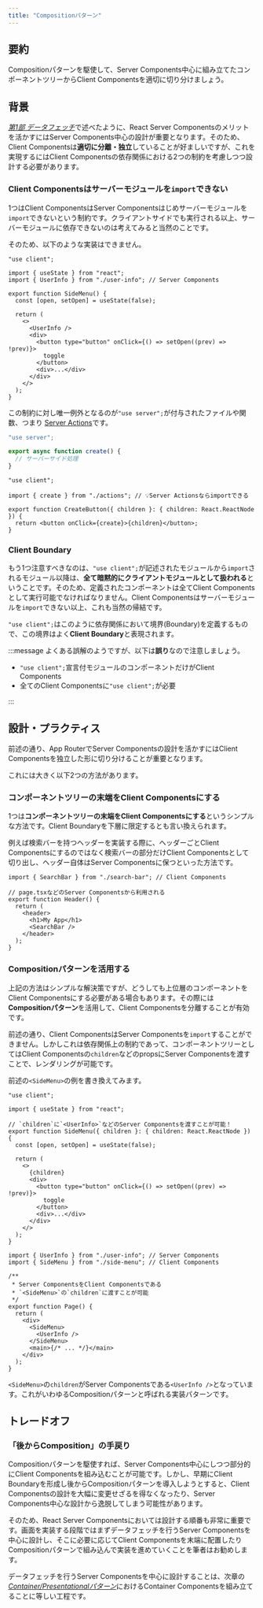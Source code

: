 ```yaml
---
title: "Compositionパターン"
---
```


## 要約

Compositionパターンを駆使して、Server Components中心に組み立てたコンポーネントツリーからClient Componentsを適切に切り分けましょう。

## 背景

[_第1部 データフェッチ_](part_1)で述べたように、React Server Componentsのメリットを活かすにはServer Components中心の設計が重要となります。そのため、Client Componentsは**適切に分離・独立**していることが好ましいですが、これを実現するにはClient Componentsの依存関係における2つの制約を考慮しつつ設計する必要があります。

### Client Componentsはサーバーモジュールを`import`できない

1つはClient ComponentsはServer Componentsはじめサーバーモジュールを`import`できないという制約です。クライアントサイドでも実行される以上、サーバーモジュールに依存できないのは考えてみると当然のことです。

そのため、以下のような実装はできません。

```tsx
"use client";

import { useState } from "react";
import { UserInfo } from "./user-info"; // Server Components

export function SideMenu() {
  const [open, setOpen] = useState(false);

  return (
    <>
      <UserInfo />
      <div>
        <button type="button" onClick={() => setOpen((prev) => !prev)}>
          toggle
        </button>
        <div>...</div>
      </div>
    </>
  );
}
```

この制約に対し唯一例外となるのが`"use server";`が付与されたファイルや関数、つまり [Server Actions](https://nextjs.org/docs/app/building-your-application/data-fetching/server-actions-and-mutations)です。

```ts :actions.ts
"use server";

export async function create() {
  // サーバーサイド処理
}
```

```tsx :create-button.tsx
"use client";

import { create } from "./actions"; // 💡Server Actionsならimportできる

export function CreateButton({ children }: { children: React.ReactNode }) {
  return <button onClick={create}>{children}</button>;
}
```

### Client Boundary

もう1つ注意すべきなのは、`"use client";`が記述されたモジュールから`import`されるモジュール以降は、**全て暗黙的にクライアントモジュールとして扱われる**ということです。そのため、定義されたコンポーネントは全てClient Componentsとして実行可能でなければなりません。Client Componentsはサーバーモジュールを`import`できない以上、これも当然の帰結です。

`"use client";`はこのように依存関係において境界(Boundary)を定義するもので、この境界はよく**Client Boundary**と表現されます。

:::message
よくある誤解のようですが、以下は**誤り**なので注意しましょう。

- `"use client";`宣言付モジュールのコンポーネントだけがClient Components
- 全てのClient Componentsに`"use client";`が必要

:::

## 設計・プラクティス

前述の通り、App RouterでServer Componentsの設計を活かすにはClient Componentsを独立した形に切り分けることが重要となります。

これには大きく以下2つの方法があります。

### コンポーネントツリーの末端をClient Componentsにする

1つは**コンポーネントツリーの末端をClient Componentsにする**というシンプルな方法です。Client Boundaryを下層に限定するとも言い換えられます。

例えば検索バーを持つヘッダーを実装する際に、ヘッダーごとClient Componentsにするのではなく検索バーの部分だけClient Componentsとして切り出し、ヘッダー自体はServer Componentsに保つといった方法です。

```tsx :header.tsx
import { SearchBar } from "./search-bar"; // Client Components

// page.tsxなどのServer Componentsから利用される
export function Header() {
  return (
    <header>
      <h1>My App</h1>
      <SearchBar />
    </header>
  );
}
```

### Compositionパターンを活用する

上記の方法はシンプルな解決策ですが、どうしても上位層のコンポーネントをClient Componentsにする必要がある場合もあります。その際には**Compositionパターン**を活用して、Client Componentsを分離することが有効です。

前述の通り、Client ComponentsはServer Componentsを`import`することができません。しかしこれは依存関係上の制約であって、コンポーネントツリーとしてはClient Componentsの`children`などのpropsにServer Componentsを渡すことで、レンダリングが可能です。

前述の`<SideMenu>`の例を書き換えてみます。

```tsx :side-menu.tsx
"use client";

import { useState } from "react";

// `children`に`<UserInfo>`などのServer Componentsを渡すことが可能！
export function SideMenu({ children }: { children: React.ReactNode }) {
  const [open, setOpen] = useState(false);

  return (
    <>
      {children}
      <div>
        <button type="button" onClick={() => setOpen((prev) => !prev)}>
          toggle
        </button>
        <div>...</div>
      </div>
    </>
  );
}
```

```tsx :page.tsx
import { UserInfo } from "./user-info"; // Server Components
import { SideMenu } from "./side-menu"; // Client Components

/**
 * Server ComponentsをClient Componentsである
 * `<SideMenu>`の`children`に渡すことが可能
 */
export function Page() {
  return (
    <div>
      <SideMenu>
        <UserInfo />
      </SideMenu>
      <main>{/* ... */}</main>
    </div>
  );
}
```

`<SideMenu>`の`children`がServer Componentsである`<UserInfo />`となっています。これがいわゆるCompositionパターンと呼ばれる実装パターンです。

## トレードオフ

### 「後からComposition」の手戻り

Compositionパターンを駆使すれば、Server Components中心にしつつ部分的にClient Componentsを組み込むことが可能です。しかし、早期にClient Boundaryを形成し後からCompositionパターンを導入しようとすると、Client Componentsの設計を大幅に変更せざるを得なくなったり、Server Components中心な設計から逸脱してしまう可能性があります。

そのため、React Server Componentsにおいては設計する順番も非常に重要です。画面を実装する段階ではまずデータフェッチを行うServer Componentsを中心に設計し、そこに必要に応じてClient Componentsを末端に配置したりCompositionパターンで組み込んで実装を進めていくことを筆者はお勧めします。

データフェッチを行うServer Componentsを中心に設計することは、次章の[_Container/Presentationalパターン_](part_2_container_presentational_pattern)におけるContainer Componentsを組み立てることに等しい工程です。
